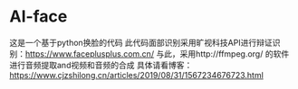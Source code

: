 # AI-face
这是一个基于python换脸的代码
此代码面部识别采用旷视科技API进行辩证识别：https://www.faceplusplus.com.cn/
与此，采用http://ffmpeg.org/ 的软件进行音频提取and视频和音频的合成
具体请看博客：https://www.cjzshilong.cn/articles/2019/08/31/1567234676723.html

